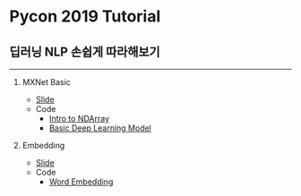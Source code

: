 # Pycon 2019 Tutorial
## 딥러닝 NLP 손쉽게 따라해보기
---

1. MXNet Basic
      - [Slide](slide/1.MXNet_Basic.pdf) 
      - Code
        - [Intro to NDArray](https://colab.research.google.com/github/seujung/gluonnlp_tutorial/blob/master/code/1-1.Intro_to_NDArray.ipynb)
        - [Basic Deep Learning Model](https://colab.google.com/github/seujung/gluonnlp_tutorial/blob/master/code/1-2.Basic_Deeplearning_Model.ipynb)
       

2. Embedding
    - [Slide](slide/2.Word_Embedding.pdf) 
    - Code
      - [Word Embedding](https://colab.google.com/github/seujung/gluonnlp_tutorial/blob/master/code/2.Word_embedding.ipynb)

